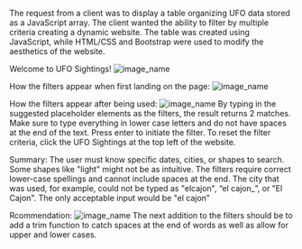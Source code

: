 The request from a client was to display a table organizing UFO data stored as a JavaScript array. The client wanted the ability to filter by multiple criteria creating a dynamic website. The table was created using JavaScript, while HTML/CSS and Bootstrap were used to modify the aesthetics of the website.

Welcome to UFO Sightings!
![image_name](Images/top.png)


How the filters appear when first landing on the page:
![image_name](Images/bottom.png)

How the filters appear after being used:
![image_name](Images/filter.png)
By typing in the suggested placeholder elements as the filters, the result returns 2 matches. Make sure to type everything in lower case letters and do not have spaces at the end of the text. Press enter to initiate the filter. To reset the filter criteria, click the UFO Sightings at the top left of the website.

Summary:
The user must know specific dates, cities, or shapes to search. Some shapes like "light" might not be as intuitive. The filters require correct lower-case spellings and cannot include spaces at the end. The city that was used, for example, could not be typed as "elcajon", “el cajon_”, or "El Cajon". The only acceptable input would be "el cajon"

Rcommendation:
![image_name](Images/trim.png)
The next addition to the filters should be to add a trim function to catch spaces at the end of words as well as allow for upper and lower cases.